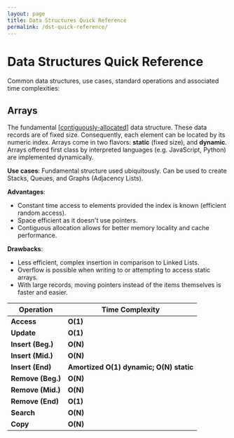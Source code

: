 ```yaml
---
layout: page
title: Data Structures Quick Reference
permalink: /dst-quick-reference/
---
```


# Data Structures Quick Reference

Common data structures, use cases, standard operations and associated time complexities:

## Arrays

The fundamental [[contiguously-allocated]] data structure. These data records
are of fixed size. Consequently, each element can be located by its numeric
index. Arrays come in two flavors: **static** (fixed size), and **dynamic**.
Arrays offered first class by interpreted languages (e.g. JavaScript, Python)
are implemented dynamically.

**Use cases**: Fundamental structure used ubiquitously. Can be used to create
Stacks, Queues, and Graphs (Adjacency Lists).

**Advantages**:
- Constant time access to elements provided the index is known (efficient random
  access).
- Space efficient as it doesn't use pointers.
- Contiguous allocation allows for better memory locality and cache performance.

**Drawbacks**:
- Less efficient, complex insertion in comparison to Linked Lists.
- Overflow is possible when writing to or attempting to access static arrays.
- With large records, moving pointers instead of the items themselves is faster
  and easier.

| **Operation** | **Time Complexity** |
| -------- | -------- |
| **Access** | **O(1)** |
| **Update** | **O(1)** |
| **Insert (Beg.)** | **O(N)** |
| **Insert (Mid.)** | **O(N)** |
| **Insert (End)** | **Amortized O(1) dynamic; O(N) static** |
| **Remove (Beg.)** | **O(N)** |
| **Remove (Mid.)** | **O(N)** |
| **Remove (End)** | **O(1)** |
| **Search** | **O(N)** |
| **Copy** | **O(N)** |

[//begin]: # "Autogenerated link references for markdown compatibility"
[contiguously-allocated]: contiguously-allocated "Contiguously Allocated Data Structures"
[//end]: # "Autogenerated link references"